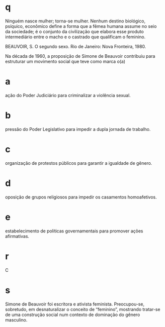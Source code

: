 # q
Ninguém nasce mulher; torna-se mulher. Nenhum destino biológico, psíquico, econômico define a forma que a fêmea humana assume no seio da sociedade; é o conjunto da civilização que elabora esse produto intermediário entre o macho e o castrado que qualificam o feminino.

BEAUVOIR, S. O segundo sexo. Rio de Janeiro: Nova Fronteira, 1980.

Na década de 1960, a proposição de Simone de Beauvoir contribuiu para estruturar um movimento social que teve como marca o(a)

# a
ação do Poder Judiciário para criminalizar a violência sexual.

# b
pressão do Poder Legislativo para impedir a dupla jornada de trabalho.

# c
organização de protestos públicos para garantir a igualdade de gênero.

# d
oposição de grupos religiosos para impedir os casamentos homoafetivos.

# e
estabelecimento de políticas governamentais para promover ações afirmativas.

# r
C

# s
Simone de Beauvoir foi escritora e ativista feminista. Preocupou-se, sobretudo, em desnaturalizar o conceito de “feminino”, mostrando tratar-se de uma construção social num contexto de dominação do gênero masculino.
